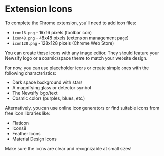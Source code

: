 # Extension Icons

To complete the Chrome extension, you'll need to add icon files:

- `icon16.png` - 16x16 pixels (toolbar icon)
- `icon48.png` - 48x48 pixels (extension management page)
- `icon128.png` - 128x128 pixels (Chrome Web Store)

You can create these icons with any image editor. They should feature your Newsify logo or a cosmic/space theme to match your website design.

For now, you can use placeholder icons or create simple ones with the following characteristics:
- Dark space background with stars
- A magnifying glass or detector symbol
- The Newsify logo/text
- Cosmic colors (purples, blues, etc.)

Alternatively, you can use online icon generators or find suitable icons from free icon libraries like:
- Flaticon
- Icons8  
- Feather Icons
- Material Design Icons

Make sure the icons are clear and recognizable at small sizes!